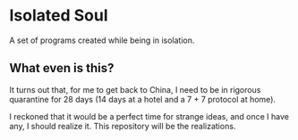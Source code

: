 # Isolated Soul

A set of programs created while being in isolation.

## What even is this?

It turns out that, for me to get back to China, I need to be in rigorous quarantine for 28 days (14 days at a hotel and a 7 + 7 protocol at home).

I reckoned that it would be a perfect time for strange ideas, and once I have any, I should realize it. This repository will be the realizations.
